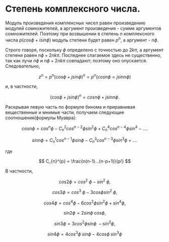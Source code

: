 # Степень комплексного числа.

Модуль произведения комплексных чисел равен произведению модулей сомножителей, а аргумент произведения - сумме аргументов сомножителей. Поэтому при возвышении в степень n комплексного числа $p(cos \phi + isin \phi)$ модуль степени будет равен $p^{n}$, а аргумент - $n \phi$.

Строго говоря, поскольку $\phi$ определено с точностью до $2k\pi$, а аргумент степени равен $n \phi + 2n k\pi$. Последнее слагаемое здесь не существенно, так как лучи $n \phi$ и $n \phi + 2nk \pi$ совпадают; поэтому оно опускается. Следовательно,

$$
    z^{n}=p^{n}(cos \phi + j sin \phi)^{n} = p^{n}(cos n \phi = j sin n \phi)
$$

и, в частности,

$$
   (cos \phi + j sin \phi)^{n} = cos n \phi + j sin n \phi.
$$

Раскрывая левую часть по формуле бинома и приравнивая вещественные и мнимые части, получаем следующие соотношения(формулы Муавра):

$$
    cos n \phi = cos^{n} \phi - C_{n}^{2} cos ^{n-2} \phi sin^2 \phi + C_{n}^{4}cos^{n-4} \phi sin^4 - ....
$$

$$
    sin n \phi = C_{n}^{1} cos ^{n-1} \phi sin \phi - C_{n}^{3}cos^{n-3} \phi sin^{3} \phi + ....
$$

где

$$
   C_{n}^{p} = \frac{n(n-1)...(n-p+1)}{p!}
$$

В частности,

$$
    cos 2 \phi = cos ^{2}\; \phi - sin^{2}\; \phi,
$$

$$
    cos 3 \phi = cos^{3}\; \phi - 3 cos \phi sin^{2}\; \phi,
$$

$$
    cos 4 \phi = cos^{4} \phi - 6 cos^{2} \phi sin^{2} \phi + sin^{4} \phi,
$$

$$
    sin 2 \phi = 2 sin \phi\; cos \phi,
$$

$$
    sin 3 \phi = 3 cos^{2} \phi sin \phi\; - sin ^{3} \phi,
$$

$$
    sin 4 \phi = 4 cos^{3} \phi\; sin \phi - 4 cos \phi\; sin^{3}\phi
$$

